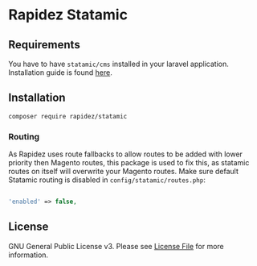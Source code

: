 # Rapidez Statamic

## Requirements

You have to have `statamic/cms` installed in your laravel application. Installation guide is found [here](https://statamic.dev/installing/laravel).

## Installation

```
composer require rapidez/statamic
```

### Routing

As Rapidez uses route fallbacks to allow routes to be added with lower priority then Magento routes, this package is used to fix this, as statamic routes on itself will overwrite your Magento routes. Make sure default Statamic routing is disabled in `config/statamic/routes.php`:

```php

'enabled' => false,

```

## License

GNU General Public License v3. Please see [License File](LICENSE) for more information.
